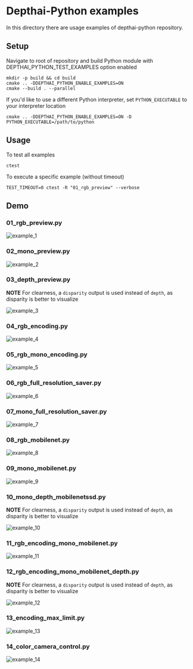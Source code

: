 # Depthai-Python examples

In this directory there are usage examples of depthai-python repository. 

## Setup

Navigate to root of repository and build Python module with DEPTHAI_PYTHON_TEST_EXAMPLES option enabled

```
mkdir -p build && cd build
cmake .. -DDEPTHAI_PYTHON_ENABLE_EXAMPLES=ON
cmake --build . --parallel
```

If you'd like to use a different Python interpreter, set `PYTHON_EXECUTABLE` to your interpreter location

```
cmake .. -DDEPTHAI_PYTHON_ENABLE_EXAMPLES=ON -D PYTHON_EXECUTABLE=/path/to/python
```

## Usage

To test all examples
```
ctest
```

To execute a specific example (without timeout)
```
TEST_TIMEOUT=0 ctest -R "01_rgb_preview" --verbose
```

## Demo

### 01_rgb_preview.py
![example_1](https://user-images.githubusercontent.com/5244214/104040973-9afd2800-51d8-11eb-8fe6-52649069ded5.gif)

### 02_mono_preview.py
![example_2](https://user-images.githubusercontent.com/5244214/104040960-959fdd80-51d8-11eb-8bde-fd706b5c8670.gif)

### 03_depth_preview.py

**NOTE** For clearness, a `disparity` output is used instead of `depth`, as disparity is better to visualize

![example_3](https://user-images.githubusercontent.com/5244214/104055993-fdadee00-51ef-11eb-9c52-882e1b0e734b.gif)

### 04_rgb_encoding.py
![example_4](https://user-images.githubusercontent.com/5244214/104040930-8f116600-51d8-11eb-888a-88272c34aed4.gif)

### 05_rgb_mono_encoding.py
![example_5](https://user-images.githubusercontent.com/5244214/104040921-8d47a280-51d8-11eb-9bc1-d809ec6cd9f6.gif)

### 06_rgb_full_resolution_saver.py
![example_6](https://user-images.githubusercontent.com/5244214/104040908-8882ee80-51d8-11eb-8817-1c8dca320f2b.gif)

### 07_mono_full_resolution_saver.py
![example_7](https://user-images.githubusercontent.com/5244214/104040905-86209480-51d8-11eb-9e15-5fe94aba7b69.gif)

### 08_rgb_mobilenet.py
![example_8](https://user-images.githubusercontent.com/5244214/104040901-84ef6780-51d8-11eb-96e7-f54fa7853f1f.gif)

### 09_mono_mobilenet.py
![example_9](https://user-images.githubusercontent.com/5244214/104040898-8456d100-51d8-11eb-9498-e316b71d41e6.gif)

### 10_mono_depth_mobilenetssd.py

**NOTE** For clearness, a `disparity` output is used instead of `depth`, as disparity is better to visualize

![example_10](https://user-images.githubusercontent.com/5244214/104056108-35b53100-51f0-11eb-9677-63e5fb5bcb83.gif)

### 11_rgb_encoding_mono_mobilenet.py
![example_11](https://user-images.githubusercontent.com/5244214/104740909-cb007a00-5748-11eb-8250-c07ee6bf980a.gif)

### 12_rgb_encoding_mono_mobilenet_depth.py

**NOTE** For clearness, a `disparity` output is used instead of `depth`, as disparity is better to visualize

![example_12](https://user-images.githubusercontent.com/5244214/104741001-e9667580-5748-11eb-92d3-39dd726b0992.gif)

### 13_encoding_max_limit.py
![example_13](https://user-images.githubusercontent.com/5244214/104741072-0307bd00-5749-11eb-97f3-9422c8b0d8da.gif)

### 14_color_camera_control.py
![example_14](https://user-images.githubusercontent.com/5244214/104741150-187ce700-5749-11eb-8bd5-3d4f37d2d22a.gif)
